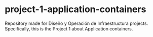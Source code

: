 # project-1-application-containers
Repository made for Diseño y Operación de Infraestructura projects. Specifically, this is the Project 1 about Application containers. 

